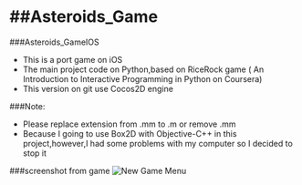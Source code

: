 ##Asteroids_Game
==============

###Asteroids_GameIOS
- This is a port game on iOS
- The main project code on Python,based on RiceRock game ( An Introduction to Interactive Programming in Python  on Coursera)
- This version on git use Cocos2D engine 

###Note:
- Please replace extension from .mm to .m or remove .mm 
- Because I going to use Box2D with Objective-C++ in this project,however,I had some problems with my computer so I decided to stop it

###screenshot from game
![New Game Menu](https://www.dropbox.com/s/7hzhkz86kim1d8d/iOS%20Simulator%20Screen%20shot%20Jul%205%2C%202014%2C%205.09.18%20PM.png)



